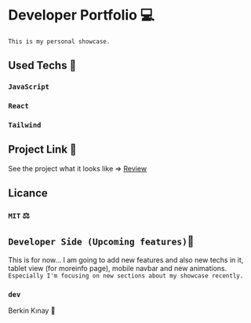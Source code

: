 # Developer Portfolio 💻
`This is my personal showcase.`

## Used Techs 🥰

### `JavaScript`
### `React`
### `Tailwind`


## Project Link 🔭

See the project what it looks like => [Review](https://berkinkinay.dev/)

## Licance
### `MIT` ⚖️

## `Developer Side (Upcoming features)`💫
This is for now...  I am going to add new features and also new techs in it, tablet view (for moreinfo page), mobile navbar and new animations.
 `Especially I'm focusing on new sections about my showcase recently.`

### `dev`
Berkin Kınay 👤
